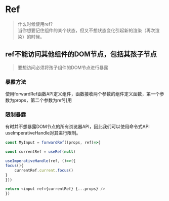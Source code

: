 # Ref

> 什么时候使用ref?  
> 当你想要记住组件的某个状态，但又不想状态变化引起新的渲染（再次渲染）的时候。

## ref不能访问其他组件的DOM节点，包括其孩子节点

> 要想访问必须将孩子组件的DOM节点进行暴露

### 暴露方法

使用forwardRef函数API定义组件，函数接收两个参数的组件定义函数，第一个参数为props，第二个参数为ref引用

### 限制暴露

有时并不想暴露DOM节点的所有浏览器API，因此我们可以使用命令式API useImperativeHandle对其进行限制。

```ts
const MyInput = forwardRef((props, ref)=>{

const currentRef = useRef(null)

useImperativeHandle(ref, ()=>({
focus(){
    currentRef.current.focus()
}
}))

return <input ref={currentRef} {...props} />
})

```
